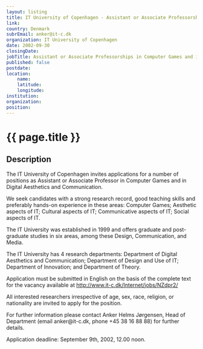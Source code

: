 ```yaml
---
layout: listing
title: IT University of Copenhagen - Assistant or Associate Professorships in Computer Games and in Digital Aesthetics and Communication
link:
country: Denmark
subrEmail: anker@it-c.dk
organization: IT University of Copenhagen 
date: 2002-09-30
closingDate: 
jobTitle: Assistant or Associate Professorships in Computer Games and in Digital Aesthetics and Communication
published: false
postdate:
location:
	name: 
	latitude: 
	longitude: 
institution: 
organization: 
position: 
--- 
```



# {{ page.title }}

## Description


<p>The IT University of Copenhagen invites applications for a number of positions as Assistant or Associate Professor in Computer Games and in Digital Aesthetics and Communication.</p>

<p>We seek candidates with a strong research record, good teaching skills and preferably hands-on experience in these areas: Computer Games; Aesthetic aspects of IT; Cultural aspects of IT; Communicative aspects of IT; Social aspects of IT.</p>

<p>The IT University was established in 1999 and offers graduate and post-graduate studies in six areas, among these Design, Communication, and Media.</p>

<p>The IT University has 4 research departments: Department of Digital Aesthetics and Communication; Department of Design and Use of IT; Department of Innovation; and Department of Theory.</p>

<p>Application must be submitted in English on the basis of the complete text for the vacancy available at <a href="http://www.it-c.dk/Internet/jobs/NZdpr2/">http://www.it-c.dk/Internet/jobs/NZdpr2/</a></p>

<p>All interested researchers irrespective of age, sex, race, religion, or nationality are invited to apply for the position.</p>

<p>For further information please contact Anker Helms Jørgensen, Head of Department (email anker@it-c.dk, phone +45 38 16 88 88) for further details.</p>

<p>Application deadline: September 9th, 2002, 12.00 noon.</p>
